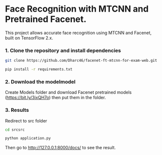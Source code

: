 # Face Recognition with MTCNN and Pretrained Facenet.

This project allows accurate face recognition using MTCNN and Facenet, built on TensorFlow 2.x.

### 1. Clone the repository and install dependencies

```bash
git clone https://github.com/Dharc46/facenet-ft-mtcnn-for-exam-web.git
```

```bash
pip install -r requirements.txt
```

### 2. Download the modelmodel

Create Models folder and download Facenet pretrained models (https://bit.ly/3ixQH7o) then put them in the folder.

### 3. Results

Redirect to src folder

```bash
cd srcsrc
```

```bash
python application.py
```

Then go to http://127.0.0.1:8000/docs/ to see the result.
